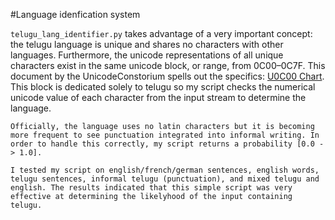
#Language idenfication system

`telugu_lang_identifier.py` takes advantage of a very important concept: the telugu language is unique and shares no characters with other languages. Furthermore, the unicode representations of all unique characters exist in the same unicode block, or range, from 0C00–0C7F. This document by the UnicodeConstorium spells out the specifics: [U0C00 Chart](http://unicode.org/charts/PDF/U0C00.pdf). This block is dedicated solely to telugu so my script checks the numerical unicode value of each character from the input stream to determine the language.

    Officially, the language uses no latin characters but it is becoming more frequent to see punctuation integrated into informal writing. In order to handle this correctly, my script returns a probability [0.0 -> 1.0].
    
    I tested my script on english/french/german sentences, english words, telugu sentences, informal telugu (punctuation), and mixed telugu and english. The results indicated that this simple script was very effective at determining the likelyhood of the input containing telugu.